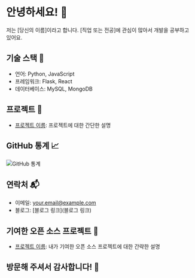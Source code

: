 # 안녕하세요! 👋

저는 [당신의 이름]이라고 합니다. [직업 또는 전공]에 관심이 많아서 개발을 공부하고 있어요.

## 기술 스택 🚀
- 언어: Python, JavaScript
- 프레임워크: Flask, React
- 데이터베이스: MySQL, MongoDB

## 프로젝트 💼
- [프로젝트 이름](링크): 프로젝트에 대한 간단한 설명

## GitHub 통계 📈
![GitHub 통계](https://github-readme-stats.vercel.app/api?username=your-username&show_icons=true&count_private=true)

## 연락처 📬
- 이메일: your.email@example.com
- 블로그: [블로그 링크](블로그 링크)

## 기여한 오픈 소스 프로젝트 🤝
- [프로젝트 이름](링크): 내가 기여한 오픈 소스 프로젝트에 대한 간략한 설명

## 방문해 주셔서 감사합니다! 🙌
